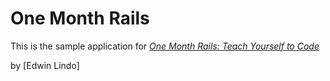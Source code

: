 # One Month Rails

This is the sample application for
[*One Month Rails: Teach Yourself to Code*](http://onemonthrails.com)

by [Edwin Lindo]
